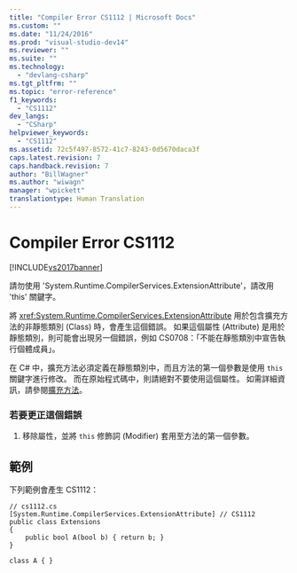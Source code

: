 ```yaml
---
title: "Compiler Error CS1112 | Microsoft Docs"
ms.custom: ""
ms.date: "11/24/2016"
ms.prod: "visual-studio-dev14"
ms.reviewer: ""
ms.suite: ""
ms.technology: 
  - "devlang-csharp"
ms.tgt_pltfrm: ""
ms.topic: "error-reference"
f1_keywords: 
  - "CS1112"
dev_langs: 
  - "CSharp"
helpviewer_keywords: 
  - "CS1112"
ms.assetid: 72c5f497-8572-41c7-8243-0d5670daca3f
caps.latest.revision: 7
caps.handback.revision: 7
author: "BillWagner"
ms.author: "wiwagn"
manager: "wpickett"
translationtype: Human Translation
---
```

# Compiler Error CS1112
[!INCLUDE[vs2017banner](../../../csharp/includes/vs2017banner.md)]

請勿使用 'System.Runtime.CompilerServices.ExtensionAttribute'，請改用 'this' 關鍵字。  
  
 將 <xref:System.Runtime.CompilerServices.ExtensionAttribute> 用於包含擴充方法的非靜態類別 \(Class\) 時，會產生這個錯誤。  如果這個屬性 \(Attribute\) 是用於靜態類別，則可能會出現另一個錯誤，例如 CS0708：「不能在靜態類別中宣告執行個體成員」。  
  
 在 C\# 中，擴充方法必須定義在靜態類別中，而且方法的第一個參數是使用 `this` 關鍵字進行修改。  而在原始程式碼中，則請絕對不要使用這個屬性。  如需詳細資訊，請參閱[擴充方法](../../../csharp/programming-guide/classes-and-structs/extension-methods.md)。  
  
### 若要更正這個錯誤  
  
1.  移除屬性，並將 `this` 修飾詞 \(Modifier\) 套用至方法的第一個參數。  
  
## 範例  
 下列範例會產生 CS1112：  
  
```  
// cs1112.cs  
[System.Runtime.CompilerServices.ExtensionAttribute] // CS1112  
public class Extensions  
{  
    public bool A(bool b) { return b; }  
}  
  
class A { }   
```